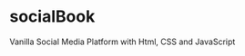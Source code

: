 # socialBook
Vanilla Social Media Platform with Html, CSS and JavaScript

  <!-- Tutorial By Easy Tutorials YouTube -->